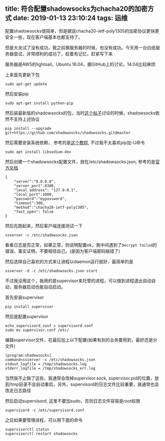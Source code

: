 title: 符合配置shadowsocks为chacha20的加密方式
date: 2019-01-13 23:10:24
tags: 运维
---

配置shadowsocks很简单，但是据说chacha20-ietf-poly1305的加密协议更快更安全一些，现在客户端基本也都支持了。

但是大龙试了没有成功，我之前换服务器的时候，也没有成功。今天用一台白纸服务器尝试，非常顺利的成功了，趁着有记忆，赶紧写下来<!--more-->

服务器是AWS的lightsail，Ubuntu 16.04，据GitHub上的讨论，14.04比较麻烦

上来首先更新下包

```
sudo apt-get update
```

然后安装pip

```
sudo apt-get install python-pip
```

然后装最新版的shadowsocks的包，当时[这个帖子](https://github.com/shadowsocks/shadowsocks/issues/1046#issuecomment-356886760)讨论的时候，shadowsocks依然不支持上述协议

```
pip install --upgrade git+https://github.com/shadowsocks/shadowsocks.git@master
```

然后需要安装系统依赖， 参考的是[这个教程](https://github.com/shadowsocks/shadowsocks/issues/1046#issuecomment-355224571), 不过我不太喜欢pip加-U命令

```
sudo apt install libsodium-dev
```

然后创建一个shadowsocks配置文件，放在/etc/shadowsocks.json, 参考的是[官方文档](https://github.com/shadowsocks/shadowsocks/wiki/Configuration-via-Config-File)

```
{
    "server":"0.0.0.0",
    "server_port":8388,
    "local_address": "127.0.0.1",
    "local_port":1080,
    "password":"mypassword",
    "timeout":300,
    "method":"chacha20-ietf-poly1305",
    "fast_open": false
}
```

然后先跑起来，然后客户端连接测试一下

```
ssserver -c /etc/shadowsocks.json
```

看看日志是否正常，如果正常，则说明配置ok，我中间遇到了`Decrypt failed`的错误，事实证明，不要相信自己。(是因为客户端密码输错了)

然后选择自己喜欢的方式来让进程以daemon运行就好，最简单的是

```
ssserver -d -c /etc/shadowsocks.json start
```

不过我没用这个，我用的是supervisor来托管的进程，可以做到进程退出自动自动，服务器启动也能自动启动。

首先安装supervisor

```
pip install supervisor
```

然后是配置supervisor

```
echo_supervisord_conf > supervisord.conf
sudo mv supervisor.conf /etc/
```

编辑supervisor文件，在最后加上以下配置(如果有别的业务要用到，最好还是分文件)

```
[program:shadowsocks]
command=ssserver -c /etc/shadowsocks.json
stdout_logfile = /tmp/shadowsocks.log
stderr_logfile = /tmp/shadowsocks_err.log
```

当然我不止做了这些，我通常会改掉supervisor.sock, supervisor.pid的位置，放到/tmp目录不会自动重启，另外，supervisord的日志文件比较重要，我通常也会改走日志路径

然后启动supervisord, 这里不要加sudo，否则日志文件容易是root权限

```
supervisord -c /etc/supervisord.conf
```

之后如果要管理进程，可以用下面的命令

```
supervisorctl status
supervisorctl restart shadowsocks
```
